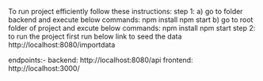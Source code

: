 To run project efficiently follow these instructions:
step 1: a) go to folder backend and execute below commands:
	npm install
	npm start
b) go to root folder of project and excute below commands:
	npm install
	npm start
step 2: to run the project first run below link to seed the data
	http://localhost:8080/importdata

endpoints:-
backend:
http://localhost:8080/api
frontend:
http://localhost:3000/
